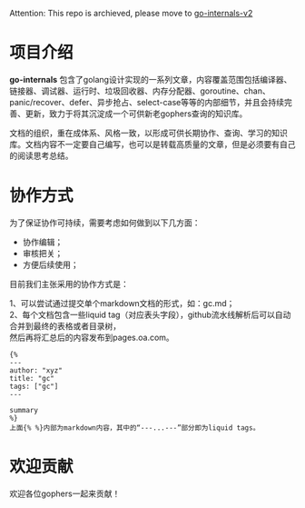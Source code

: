 Attention: This repo is archieved, please move to [go-internals-v2](https://github.com/hitzhangjie/go-internals-v2)

# 项目介绍

**go-internals** 包含了golang设计实现的一系列文章，内容覆盖范围包括编译器、链接器、调试器、运行时、垃圾回收器、内存分配器、goroutine、chan、panic/recover、defer、异步抢占、select-case等等的内部细节，并且会持续完善、更新，致力于将其沉淀成一个可供新老gophers查询的知识库。

文档的组织，重在成体系、风格一致，以形成可供长期协作、查询、学习的知识库。文档内容不一定要自己编写，也可以是转载高质量的文章，但是必须要有自己的阅读思考总结。

# 协作方式

为了保证协作可持续，需要考虑如何做到以下几方面：
- 协作编辑；
- 审核把关；
- 方便后续使用；

目前我们主张采用的协作方式是：

1、可以尝试通过提交单个markdown文档的形式，如：gc.md；  
2、每个文档包含一些liquid tag（对应表头字段），github流水线解析后可以自动合并到最终的表格或者目录树，  
   然后再将汇总后的内容发布到pages.oa.com。
    
    {%
	---
	author: "xyz"
	title: "gc"
	tags: ["gc"]
	---

	summary
    %}
	上面{% %}内部为markdown内容，其中的“---...---”部分即为liquid tags。

# 欢迎贡献

欢迎各位gophers一起来贡献！
